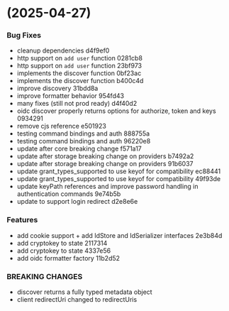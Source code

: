 #  (2025-04-27)


### Bug Fixes

* cleanup dependencies d4f9ef0
* http support on `add user` function 0281cb8
* http support on `add user` function 23bf973
* implements the discover function 0bf23ac
* implements the discover function b400c4d
* improve discovery 31bdd8a
* improve formatter behavior 954fd43
* many fixes (still not prod ready) d4f40d2
* oidc discover properly returns options for authorize, token and keys 0934291
* remove cjs reference e501923
* testing command bindings and auth 888755a
* testing command bindings and auth 96220e8
* update after core breaking change f571a17
* update after storage breaking change on providers b7492a2
* update after storage breaking change on providers 91b6037
* update grant_types_supported to use keyof for compatibility ec88441
* update grant_types_supported to use keyof for compatibility 49f93de
* update keyPath references and improve password handling in authentication commands 9e74b5b
* update to support login redirect d2e8e6e


### Features

* add cookie support + add IdStore and IdSerializer interfaces 2e3b84d
* add cryptokey to state 2117314
* add cryptokey to state 4337e56
* add oidc formatter factory 11b2d52


### BREAKING CHANGES

* discover returns  a fully typed metadata object
* client redirectUri changed to redirectUris



